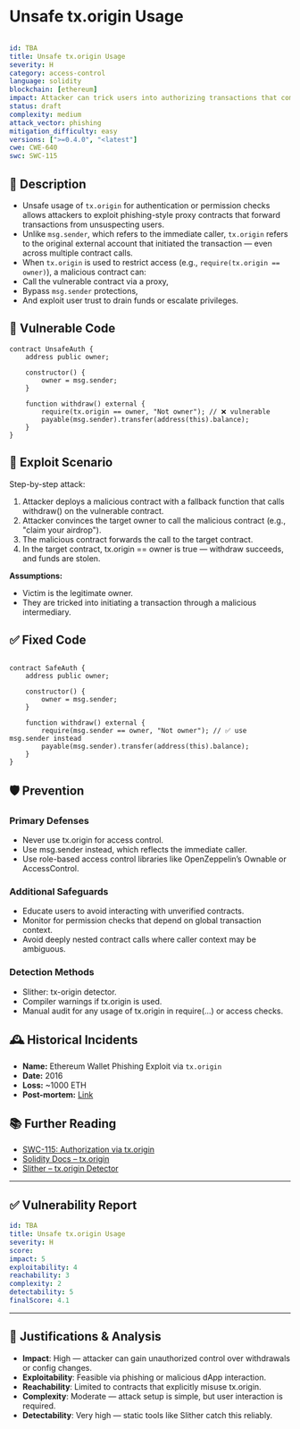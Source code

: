 # Unsafe tx.origin Usage 

```YAML

id: TBA
title: Unsafe tx.origin Usage 
severity: H
category: access-control
language: solidity
blockchain: [ethereum]
impact: Attacker can trick users into authorizing transactions that compromise their assets
status: draft
complexity: medium
attack_vector: phishing
mitigation_difficulty: easy
versions: [">=0.4.0", "<latest"]
cwe: CWE-640
swc: SWC-115

```

## 📝 Description

- Unsafe usage of `tx.origin` for authentication or permission checks allows attackers to exploit phishing-style proxy contracts that forward transactions from unsuspecting users. 
- Unlike `msg.sender`, which refers to the immediate caller, `tx.origin` refers to the original external account that initiated the transaction — even across multiple contract calls.
- When `tx.origin` is used to restrict access (e.g., `require(tx.origin == owner)`), a malicious contract can:
- Call the vulnerable contract via a proxy,
- Bypass `msg.sender` protections,
- And exploit user trust to drain funds or escalate privileges.

## 🚨 Vulnerable Code

```solidity
contract UnsafeAuth {
    address public owner;

    constructor() {
        owner = msg.sender;
    }

    function withdraw() external {
        require(tx.origin == owner, "Not owner"); // ❌ vulnerable
        payable(msg.sender).transfer(address(this).balance);
    }
}

```

## 🧪 Exploit Scenario

Step-by-step attack:

1. Attacker deploys a malicious contract with a fallback function that calls withdraw() on the vulnerable contract.
2. Attacker convinces the target owner to call the malicious contract (e.g., "claim your airdrop").
3. The malicious contract forwards the call to the target contract.
4. In the target contract, tx.origin == owner is true — withdraw succeeds, and funds are stolen.

**Assumptions:**

- Victim is the legitimate owner.
- They are tricked into initiating a transaction through a malicious intermediary.

## ✅ Fixed Code

```solidity

contract SafeAuth {
    address public owner;

    constructor() {
        owner = msg.sender;
    }

    function withdraw() external {
        require(msg.sender == owner, "Not owner"); // ✅ use msg.sender instead
        payable(msg.sender).transfer(address(this).balance);
    }
}

```

## 🛡️ Prevention

### Primary Defenses

- Never use tx.origin for access control.
- Use msg.sender instead, which reflects the immediate caller.
- Use role-based access control libraries like OpenZeppelin’s Ownable or AccessControl.

### Additional Safeguards

- Educate users to avoid interacting with unverified contracts.
- Monitor for permission checks that depend on global transaction context.
- Avoid deeply nested contract calls where caller context may be ambiguous.

### Detection Methods

- Slither: tx-origin detector.
- Compiler warnings if tx.origin is used.
- Manual audit for any usage of tx.origin in require(...) or access checks.

## 🕰️ Historical Incidents

- **Name:** Ethereum Wallet Phishing Exploit via `tx.origin` 
- **Date:** 2016 
- **Loss:** ~1000 ETH 
- **Post-mortem:** [Link](https://vessenes.com/ethereum-griefing-wallets-with-tx-origin/) 



## 📚 Further Reading

- [SWC-115: Authorization via tx.origin](https://swcregistry.io/docs/SWC-115) 
- [Solidity Docs – tx.origin](https://docs.soliditylang.org/en/latest/units-and-global-variables.html#tx-origin) 
- [Slither – tx.origin Detector](https://github.com/crytic/slither) 

---

## ✅ Vulnerability Report 

```YAML
id: TBA
title: Unsafe tx.origin Usage 
severity: H
score:
impact: 5         
exploitability: 4 
reachability: 3   
complexity: 2     
detectability: 5  
finalScore: 4.1

```


---

## 📄 Justifications & Analysis

- **Impact**: High — attacker can gain unauthorized control over withdrawals or config changes.
- **Exploitability**: Feasible via phishing or malicious dApp interaction.
- **Reachability**: Limited to contracts that explicitly misuse tx.origin.
- **Complexity**: Moderate — attack setup is simple, but user interaction is required.
- **Detectability**: Very high — static tools like Slither catch this reliably.